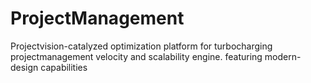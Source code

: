 # ProjectManagement
Projectvision-catalyzed optimization platform for turbocharging projectmanagement velocity and scalability engine. featuring modern-design capabilities
